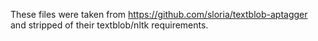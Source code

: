 These files were taken from https://github.com/sloria/textblob-aptagger and stripped of their textblob/nltk requirements.